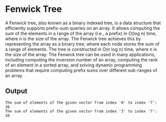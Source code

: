 # Fenwick Tree

A Fenwick tree, also known as a binary indexed tree, is a data structure that efficiently supports prefix-sum queries on an array. It allows computing the sum of the elements in a range of the array (i.e., a prefix) in O(log n) time, where n is the size of the array. The Fenwick tree achieves this by representing the array as a binary tree, where each node stores the sum of a range of elements. The tree is constructed in O(n log n) time, where n is the size of the array. The Fenwick tree can be used in many applications, including computing the inversion number of an array, computing the rank of an element in a sorted array, and solving dynamic programming problems that require computing prefix sums over different sub-ranges of an array.

## Output

    The sum of elements of the given vector from index '0' to index '7': 36
    The sum of elements of the given vector from index '3' to index '7': 30
